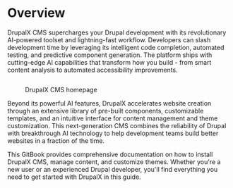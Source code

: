 # Overview

DrupalX CMS supercharges your Drupal development with its revolutionary AI-powered toolset and lightning-fast workflow. Developers can slash development time by leveraging its intelligent code completion, automated testing, and predictive component generation. The platform ships with cutting-edge AI capabilities that transform how you build - from smart content analysis to automated accessibility improvements.&#x20;

<figure><img src=".gitbook/assets/homepage xs.gif" alt=""><figcaption><p>DrupalX CMS homepage</p></figcaption></figure>

Beyond its powerful AI features, DrupalX accelerates website creation through an extensive library of pre-built components, customizable templates, and an intuitive interface for content management and theme customization. This next-generation CMS combines the reliability of Drupal with breakthrough AI technology to help development teams build better websites in a fraction of the time.

This GitBook provides comprehensive documentation on how to install DrupalX CMS, manage content, and customize themes. Whether you're a new user or an experienced Drupal developer, you'll find everything you need to get started with DrupalX in this guide.

